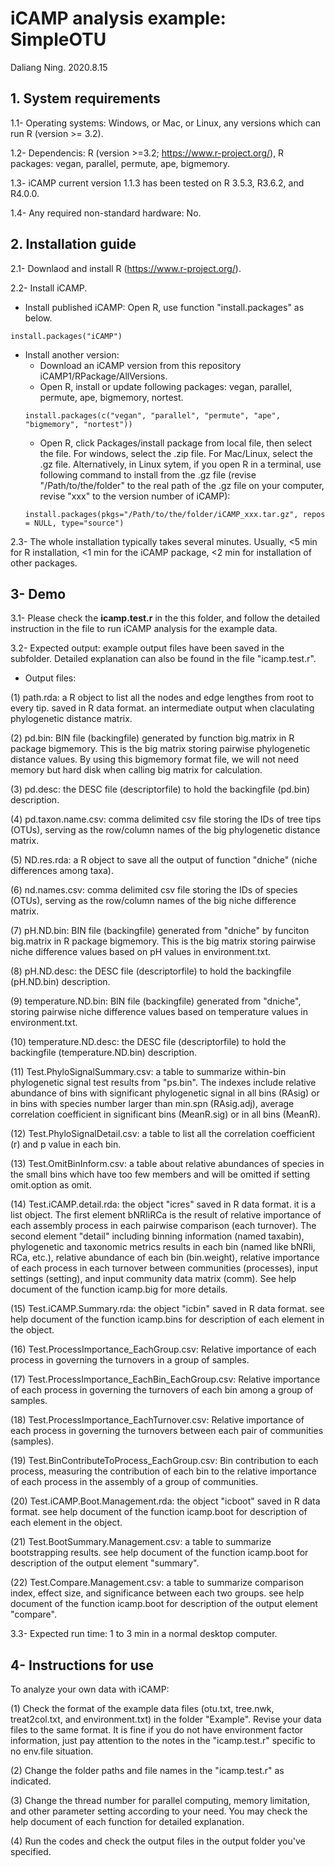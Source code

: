 # iCAMP analysis example: SimpleOTU
Daliang Ning. 2020.8.15

## 1. System requirements

1.1- Operating systems: Windows, or Mac, or Linux, any versions which can run R (version >= 3.2).

1.2- Dependencis: R (version >=3.2; https://www.r-project.org/), R packages: vegan, parallel, permute, ape, bigmemory.

1.3- iCAMP current version 1.1.3 has been tested on R 3.5.3, R3.6.2, and R4.0.0. 

1.4- Any required non-standard hardware: No.

## 2. Installation guide

2.1- Downlaod and install R (https://www.r-project.org/).

2.2- Install iCAMP.

- Install published iCAMP: Open R, use function "install.packages" as below.
```
install.packages("iCAMP")
```

- Install another version:
  - Download an iCAMP version from this repository iCAMP1/RPackage/AllVersions.
  - Open R, install or update following packages: vegan, parallel, permute, ape, bigmemory, nortest.
  ```
  install.packages(c("vegan", "parallel", "permute", "ape", "bigmemory", "nortest"))
  ```
  - Open R, click Packages/install package from local file, then select the file. For windows, select the .zip file. For Mac/Linux, select the .gz file. Alternatively, in Linux sytem, if you open R in a terminal, use following command to install from the .gz file (revise "/Path/to/the/folder" to the real path of the .gz file on your computer, revise "xxx" to the version number of iCAMP):
  ```
  install.packages(pkgs="/Path/to/the/folder/iCAMP_xxx.tar.gz", repos = NULL, type="source")
  ```

2.3- The whole installation typically takes several minutes. Usually, <5 min for R installation, <1 min for the iCAMP package, <2 min for installation of other packages.

## 3- Demo
3.1- Please check the **icamp.test.r** in the this folder, and follow the detailed instruction in the file to run iCAMP analysis for the example data.

3.2- Expected output: example output files have been saved in the subfolder. Detailed explanation can also be found in the file "icamp.test.r".
- Output files:

(1) path.rda: a R object to list all the nodes and  edge lengthes from root to every tip. saved in R data format. an intermediate output when claculating phylogenetic distance matrix.

(2) pd.bin: BIN file (backingfile) generated by function big.matrix in R package bigmemory. This is the big matrix storing pairwise phylogenetic distance values. By using this bigmemory format file, we will not need memory but hard disk when calling big matrix for calculation.

(3) pd.desc: the DESC file (descriptorfile) to hold the backingfile (pd.bin) description.

(4) pd.taxon.name.csv: comma delimited csv file storing the IDs of tree tips (OTUs), serving as the row/column names of the big phylogenetic distance matrix.

(5) ND.res.rda: a R object to save all the output of function "dniche" (niche differences among taxa). 

(6) nd.names.csv: comma delimited csv file storing the IDs of species (OTUs), serving as the row/column names of the big niche difference matrix.

(7) pH.ND.bin: BIN file (backingfile) generated from "dniche" by funciton big.matrix in R package bigmemory. This is the big matrix storing pairwise niche difference values based on pH values in environment.txt.

(8) pH.ND.desc: the DESC file (descriptorfile) to hold the backingfile (pH.ND.bin) description.

(9) temperature.ND.bin: BIN file (backingfile) generated from "dniche", storing pairwise niche difference values based on temperature values in environment.txt.

(10) temperature.ND.desc: the DESC file (descriptorfile) to hold the backingfile (temperature.ND.bin) description.

(11) Test.PhyloSignalSummary.csv: a table to summarize within-bin phylogenetic signal test results from "ps.bin". The indexes include relative abundance of bins with significant phylogenetic signal in all bins (RAsig) or in bins with species number larger than min.spn (RAsig.adj), average correlation coefficient in significant bins (MeanR.sig) or in all bins (MeanR).

(12) Test.PhyloSignalDetail.csv: a table to list all the correlation coefficient (r) and p value in each bin.

(13) Test.OmitBinInform.csv: a table about relative abundances of species in the small bins which have too few members and will be omitted if setting omit.option as omit.

(14) Test.iCAMP.detail.rda: the object "icres" saved in R data format. it is a list object. The first element bNRIiRCa is the result of relative importance of each assembly process in each pairwise comparison (each turnover). The second element "detail" including binning information (named taxabin), phylogenetic and taxonomic metrics results in each bin (named like bNRIi, RCa, etc.), relative abundance of each bin (bin.weight), relative importance of each process in each turnover between communities (processes), input settings (setting), and input community data matrix (comm). See help document of the function icamp.big for more details.

(15) Test.iCAMP.Summary.rda: the object "icbin" saved in R data format. see help document of the function icamp.bins for description of each element in the object.

(16) Test.ProcessImportance_EachGroup.csv: Relative importance of each process in governing the turnovers in a group of samples.

(17) Test.ProcessImportance_EachBin_EachGroup.csv: Relative importance of each process in governing the turnovers of each bin among a group of samples.

(18) Test.ProcessImportance_EachTurnover.csv: Relative importance of each process in governing the turnovers between each pair of communities (samples).

(19) Test.BinContributeToProcess_EachGroup.csv: Bin contribution to each process, measuring the contribution of each bin to the relative importance of each process in the assembly of a group of communities.

(20) Test.iCAMP.Boot.Management.rda: the object "icboot" saved in R data format. see help document of the function icamp.boot for description of each element in the object.

(21) Test.BootSummary.Management.csv: a table to summarize bootstrapping results. see help document of the function icamp.boot for description of the output element "summary".

(22) Test.Compare.Management.csv: a table to summarize comparison index, effect size, and significance between each two groups. see help document of the function icamp.boot for description of the output element "compare".

3.3- Expected run time: 1 to 3 min in a normal desktop computer.

## 4- Instructions for use
To analyze your own data with iCAMP:

(1) Check the format of the example data files (otu.txt, tree.nwk, treat2col.txt, and environment.txt) in the folder "Example". Revise your data files to the same format. It is fine if you do not have environment factor information, just pay attention to the notes in the "icamp.test.r" specific to no env.file situation.

(2) Change the folder paths and file names in the "icamp.test.r" as indicated. 

(3) Change the thread number for parallel computing, memory limitation, and other parameter setting according to your need. You may check the help document of each function for detailed explanation.

(4) Run the codes and check the output files in the output folder you've specified.

